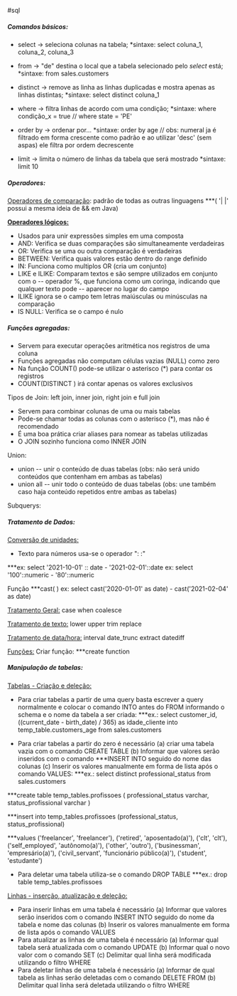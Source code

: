 #sql 
##### Comandos básicos:

* select -> seleciona colunas na tabela;
*sintaxe: select coluna_1, coluna_2, coluna_3

* from -> "de" destina o local que a tabela selecionado pelo *select* está;
*sintaxe: from sales.customers

* distinct -> remove as linha as linhas duplicadas e mostra apenas as linhas distintas;
*sintaxe: select distinct coluna_1

* where -> filtra linhas de acordo com uma condição;
*sintaxe: where condição_x = true // where state = 'PE' 

* order by -> ordenar por...
*sintaxe: order by age // obs: numeral ja é filtrado em forma crescente como padrão e ao utilizar 'desc' (sem aspas) ele filtra por ordem decrescente

* limit -> limita o número de linhas da tabela que será mostrado
*sintaxe: limit 10

##### Operadores:
<u>Operadores de comparação</u>:
padrão de todas as outras linguagens ***( '| |' possui a mesma ideia de && em Java)

<u><b>Operadores lógicos: </b></u>
* Usados para unir expressões simples em uma composta
* AND: Verifica se duas comparações são simultaneamente verdadeiras
* OR: Verifica se uma ou outra comparação é verdadeiras
* BETWEEN: Verifica quais valores estão dentro do range definido
* IN: Funciona como multiplos OR (cria um conjunto)
* LIKE e ILIKE: Comparam textos e são sempre utilizados em conjunto com o 
-- operador %, que funciona como um coringa, indicando que qualquer texto pode 
-- aparecer no lugar do campo
* ILIKE ignora se o campo tem letras maiúsculas ou minúsculas na comparação
* IS NULL: Verifica se o campo é nulo

##### Funções agregadas:
* Servem para executar operações aritmética nos registros de uma coluna 
* Funções agregadas não computam células vazias (NULL) como zero
* Na função COUNT() pode-se utilizar o asterisco (*) para contar os registros
* COUNT(DISTINCT ) irá contar apenas os valores exclusivos

Tipos de Join:
left join, inner join, right join e full join

* Servem para combinar colunas de uma ou mais tabelas
* Pode-se chamar todas as colunas com o asterisco (*), mas não é recomendado
* É uma boa prática criar aliases para nomear as tabelas utilizadas 
* O JOIN sozinho funciona como INNER JOIN

Union:
* union -- unir o conteúdo de duas tabelas (obs: não será unido conteúdos que contenham em ambas as tabelas)
* union all -- unir todo o conteúdo de duas tabelas (obs: une também caso haja conteúdo repetidos entre ambas as tabelas)

Subquerys:


##### Tratamento de Dados:
<u>Conversão de unidades:</u>
* Texto para números usa-se o operador ": :"

***ex: select '2021-10-01' :: date - '2021-02-01'::date
ex: select '100'::numeric - '80'::numeric

Função ***cast( )
ex: select cast('2020-01-01' as date) - cast('2021-02-04' as date)

<u>Tratamento Geral:</u>
case when
coalesce

<u>Tratamento de texto:</u>
lower 
upper
trim
replace

<u>Tratamento de data/hora:</u>
interval
date_trunc
extract
datediff

<u>Funções:</u>
Criar função: ***create function


##### Manipulação de tabelas:
<u>Tabelas - Criação e deleção:</u>
* Para criar tabelas a partir de uma query basta escrever a query normalmente e
colocar o comando INTO antes do FROM informando o schema e o nome da tabela 
a ser criada: 
***ex.: select customer_id, 
      ((current_date - birth_date) / 365) as idade_cliente
      into temp_table.customers_age
from sales.customers

* Para criar tabelas a partir do zero é necessário (a) criar uma tabela vazia 
com o comando CREATE TABLE (b) Informar que valores serão inseridos com o comando
***INSERT INTO seguido do nome das colunas (c) Inserir os valores manualmente em forma 
de lista após o comando VALUES:
***ex.: 
select distinct professional_status
from sales.customers

***create table temp_tables.profissoes (
	professional_status varchar,
	status_profissional varchar
)

***insert into temp_tables.profissoes
(professional_status, status_profissional)

***values
('freelancer', 'freelancer'),
('retired', 'aposentado(a)'),
('clt', 'clt'),
('self_employed', 'autônomo(a)'),
('other', 'outro'),
('businessman', 'empresário(a)'),
('civil_servant', 'funcionário público(a)'),
('student', 'estudante')

* Para deletar uma tabela utiliza-se o comando DROP TABLE
***ex.: drop table temp_tables.profissoes

<u>Linhas - inserção, atualização e deleção:</u>

* Para inserir linhas em uma tabela é necessário (a) Informar que valores serão 
inseridos com o comando INSERT INTO seguido do nome da tabela e nome das colunas 
(b) Inserir os valores manualmente em forma de lista após o comando VALUES
* Para atualizar as linhas de uma tabela é necessário (a) Informar qual tabela
será atualizada com o comando UPDATE (b) Informar qual o novo valor com o comando SET 
(c) Delimitar qual linha será modificada utilizando o filtro WHERE
* Para deletar linhas de uma tabela é necessário (a) Informar de qual tabela as
linhas serão deletadas com o comando DELETE FROM (b) Delimitar qual linha será 
deletada utilizando o filtro WHERE




